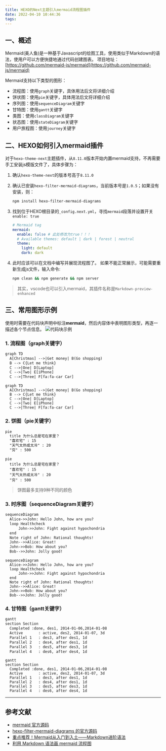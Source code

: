 ```yaml
---
title: HEXO的Next主题引入mermaid流程图插件
date: 2022-04-10 10:44:36
tags:
---
```


## 一、概述

Mermaid(美人鱼)是一种基于Javascript的绘图工具，使用类似于Markdown的语法，使用户可以方便快捷地通过代码创建图表。
项目地址：[https://github.com/mermaid-js/mermaid](https://github.com/mermaid-js/mermaid)

Mermaid支持以下类型的图形：

- 流程图：使用`graph`关键字，具体用法后文将详细介绍
- 饼状图：使用`pie`关键字，具体用法后文将详细介绍
- 序列图：使用`sequenceDiagram`关键字
- 甘特图：使用`gantt`关键字
- 类图：使用`classDiagram`关键字
- 状态图：使用`stateDiagram`关键字
- 用户旅程图：使用`journey`关键字

## 二、HEXO如何引入mermaid插件

对于`hexo-theme-next`主题插件，从`8.11.0`版本开始内置mermaid支持，不再需要手工安装js模版文件了，具体步骤为：

1. 确认`hexo-theme-next`的版本号高于`8.11.0`
2. 确认已安装`hexo-filter-mermaid-diagrams`，当前版本号是`1.0.5`；如果没有安装，则：

    ```bash
    npm install hexo-filter-mermaid-diagrams
    ```

3. 找到位于HEXO根目录的`_config.next.yml`，寻找`mermaid`段落并设置开关`enable: true`

    ``` yaml
    # Mermaid tag
    mermaid:
      enable: false # 此处修改为true！！！
      # Available themes: default | dark | forest | neutral
      theme:
        light: default
        dark: dark
    ```

4. 此时应该可以在文档中编写并展现流程图了。
   如果不能正常展示，可能需要重新生成js文件，输入命令:

    ```bash
    npm clean && npm generate && npm server
    ```

> 其实，vscode也可以引入mermaid，其插件名称是`Markdown-preview-enhanced`

## 三、常用图形示例

使用时需要在代码块声明中标注**mermaid**，然后内容体中表明图形类型，再逐一描述各个节点信息。
![代码块示例](code.png)

### 1. 流程图（graph关键字）

```txt
graph TD
  A[Christmas] -->|Get money| B(Go shopping)
  B --> C{Let me think}
  C -->|One| D[Laptop]
  C -->|Two| E[iPhone]
  C -->|Three| F[fa:fa-car Car]
```

```mermaid
graph TD
  A[Christmas] -->|Get money| B(Go shopping)
  B --> C{Let me think}
  C -->|One| D[Laptop]
  C -->|Two| E[iPhone]
  C -->|Three| F[fa:fa-car Car]
```

### 2. 饼图（pie关键字）

```txt
pie
  title 为什么总是宅在家里？
  "喜欢宅" : 15
  "天气太热或太冷" : 20
  "穷" : 500
```

```mermaid
pie
  title 为什么总是宅在家里？
  "喜欢宅" : 15
  "天气太热或太冷" : 20
  "穷" : 500
```

> 饼图最多支持9种不同的颜色

### 3. 时序图（sequenceDiagram关键字）

```txt
sequenceDiagram
  Alice->>John: Hello John, how are you?
  loop Healthcheck
      John->>John: Fight against hypochondria
  end
  Note right of John: Rational thoughts!
  John-->>Alice: Great!
  John->>Bob: How about you?
  Bob-->>John: Jolly good!
```

```mermaid
sequenceDiagram
  Alice->>John: Hello John, how are you?
  loop Healthcheck
      John->>John: Fight against hypochondria
  end
  Note right of John: Rational thoughts!
  John-->>Alice: Great!
  John->>Bob: How about you?
  Bob-->>John: Jolly good!
```

### 4. 甘特图（gantt关键字）

``` txt
gantt
section Section
  Completed :done, des1, 2014-01-06,2014-01-08
  Active       : active, des2, 2014-01-07, 3d
  Parallel 1   : des3, after des1, 1d
  Parallel 2   : des4, after des1, 1d
  Parallel 3   : des5, after des3, 1d
  Parallel 4   : des6, after des4, 1d
```

``` mermaid
gantt
section Section
  Completed :done, des1, 2014-01-06,2014-01-08
  Active       : active, des2, 2014-01-07, 3d
  Parallel 1   : des3, after des1, 1d
  Parallel 2   : des4, after des1, 1d
  Parallel 3   : des5, after des3, 1d
  Parallel 4   : des6, after des4, 1d
```

---

## 参考文献

- [mermaid 官方源码](https://github.com/mermaid-js/mermaid)
- [hexo-filter-mermaid-diagrams 的官方源码](https://github.com/webappdevelp/hexo-filter-mermaid-diagrams)
- [重点推荐！Mermaid从入门到入土——Markdown进阶语法](https://zhuanlan.zhihu.com/p/355997933)
- [利用 Markdown 语法画 mermaid 流程图](https://juejin.cn/post/7030074642559664135)
